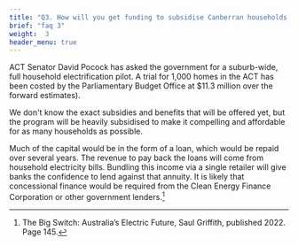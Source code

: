```yaml
---
title: "Q3. How will you get funding to subsidise Canberran households to make the switch?"
brief: "faq 3"
weight:  3
header_menu: true
--- 
```

 
 ACT Senator David Pocock has asked the government for a suburb-wide, full household electrification pilot. A trial for 1,000 homes in the ACT has been costed by the Parliamentary Budget Office at  $11.3 million over the forward estimates).
   
 We don't know the exact subsidies and benefits that will be offered yet, but the program will be heavily subsidised to make it compelling and affordable for as many households as possible. 
     
 Much of the capital would be in the form of a loan, which would be repaid over several years. The revenue to pay back the loans will come from household electricity bills. Bundling this income via a single retailer will give banks the confidence to lend against that annuity. It is likely that concessional finance would be required from the Clean Energy Finance Corporation or other government lenders.[^1]  
 [^1]:The Big Switch: Australia’s Electric Future, Saul Griffith, published 2022. Page 145. 
